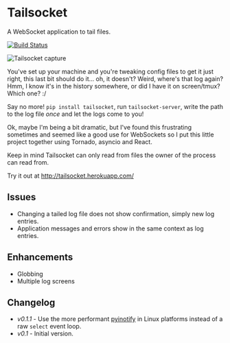 # Tailsocket

A WebSocket application to tail files.

[![Build Status](https://travis-ci.org/yeraydiazdiaz/tailsocket.svg?branch=master)](https://travis-ci.org/yeraydiazdiaz/tailsocket)

![Tailsocket capture](https://raw.githubusercontent.com/yeraydiazdiaz/tailsocket/master/capture.gif "Tailsocket in action!")

You've set up your machine and you're tweaking config files to get it just right, this last bit should do it... oh, it doesn't? Weird, where's that log again? Hmm, I know it's in the history somewhere, or did I have it on screen/tmux? Which one? :/

Say no more! `pip install tailsocket`, run `tailsocket-server`, write the path to the log file *once* and let the logs come to you!

Ok, maybe I'm being a bit dramatic, but I've found this frustrating sometimes and seemed like a good use for WebSockets so I put this little project together using Tornado, asyncio and React.

Keep in mind Tailsocket can only read from files the owner of the process can read from.

Try it out at http://tailsocket.herokuapp.com/

## Issues

- Changing a tailed log file does not show confirmation, simply new log entries.
- Application messages and errors show in the same context as log entries.

## Enhancements

- Globbing
- Multiple log screens

## Changelog

- *v0.1.1* - Use the more performant [pyinotify](https://github.com/seb-m/pyinotify) in Linux platforms instead of a raw `select` event loop.
- *v0.1* - Initial version.